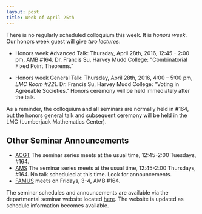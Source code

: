 ```yaml
---
layout: post
title: Week of April 25th
---
```


There is no regularly scheduled colloquium this week.
It is *honors week*.  Our honors week guest will give *two lectures*:

- Honors week Advanced Talk:
Thursday, April 28th, 2016, 12:45 - 2:00 pm, AMB #164.
Dr. Francis Su, Harvey Mudd College: "Combinatorial Fixed Point Theorems."

- Honors week General Talk:
Thursday, April 28th, 2016, 4:00  – 5:00 pm, *LMC Room #221.*
Dr. Francis Su, Harvey Mudd College: "Voting in Agreeable Societies."
Honors ceremony will be held immediately after the talk.

As a reminder, the colloquium and all seminars are normally held in #164,
but the honors general talk and subsequent ceremony will be held in the LMC
(Lumberjack Mathematics Center).

## Other Seminar Announcements ##

- [ACGT](acgtSpring2016) The seminar series meets at the usual time, 12:45-2:00 Tuesdays, #164.
- [AMS](amsSpring2016) The seminar series meets at the usual time, 12:45-2:00 Thursdays, #164.
  	No talk scheduled at this time.  Look for announcements.
- [FAMUS](famusSpring2016) meets on Fridays, 3-4, AMB #164.  

The seminar schedules and announcements are available via the departmental seminar website located [here](http://naumathstat.github.io/seminars).
The website is updated as  schedule information becomes available.
